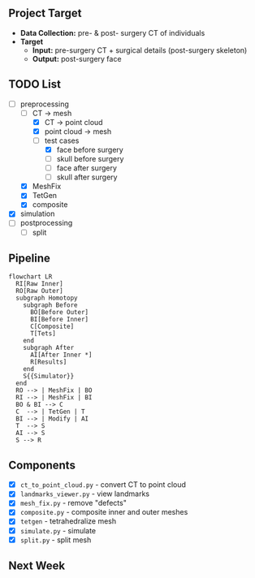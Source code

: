 ## Project Target

- **Data Collection:** pre- & post- surgery CT of individuals
- **Target**
  - **Input:** pre-surgery CT + surgical details (post-surgery skeleton)
  - **Output:** post-surgery face

## TODO List

- [ ] preprocessing
  - [ ] CT -> mesh
    - [x] CT -> point cloud
    - [x] point cloud -> mesh
    - [ ] test cases
      - [x] face before surgery
      - [ ] skull before surgery
      - [ ] face after surgery
      - [ ] skull after surgery
  - [x] MeshFix
  - [x] TetGen
  - [x] composite
- [x] simulation
- [ ] postprocessing
  - [ ] split

## Pipeline

```mermaid
flowchart LR
  RI[Raw Inner]
  RO[Raw Outer]
  subgraph Homotopy
    subgraph Before
      BO[Before Outer]
      BI[Before Inner]
      C[Composite]
      T[Tets]
    end
    subgraph After
      AI[After Inner *]
      R[Results]
    end
    S{{Simulator}}
  end
  RO --> | MeshFix | BO
  RI --> | MeshFix | BI
  BO & BI --> C
  C  --> | TetGen | T
  BI --> | Modify | AI
  T  --> S
  AI --> S
  S --> R
```

## Components

- [x] `ct_to_point_cloud.py` - convert CT to point cloud
- [x] `landmarks_viewer.py` - view landmarks
- [x] `mesh_fix.py` - remove "defects"
- [x] `composite.py` - composite inner and outer meshes
- [x] `tetgen` - tetrahedralize mesh
- [x] `simulate.py` - simulate
- [x] `split.py` - split mesh

## Next Week
